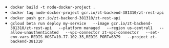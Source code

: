 - `docker build -t node-docker-project .`
- `docker tag node-docker-project gcr.io/zt-backend-381310/zt-rest-api`
- `docker push gcr.io/zt-backend-381310/zt-rest-api`
- `gcloud beta run deploy my-service   --image gcr.io/zt-backend-381310/zt-rest-api   --platform managed   --region us-central1   --allow-unauthenticated   --vpc-connector zt-vpc-connector   --set-env-vars REDIS_HOST=10.77.102.35,REDIS_PORT=6379   --project zt-backend-381310`
